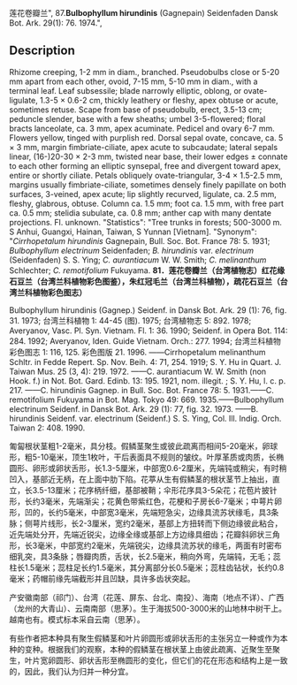 莲花卷瓣兰",
87.**Bulbophyllum hirundinis** (Gagnepain) Seidenfaden Dansk Bot. Ark. 29(1): 76. 1974.",

## Description
Rhizome creeping, 1-2 mm in diam., branched. Pseudobulbs close or 5-20 mm apart from each other, ovoid, 7-15 mm, 5-10 mm in diam., with a terminal leaf. Leaf subsessile; blade narrowly elliptic, oblong, or ovate-ligulate, 1.3-5 × 0.6-2 cm, thickly leathery or fleshy, apex obtuse or acute, sometimes retuse. Scape from base of pseudobulb, erect, 3.5-13 cm; peduncle slender, base with a few sheaths; umbel 3-5-flowered; floral bracts lanceolate, ca. 3 mm, apex acuminate. Pedicel and ovary 6-7 mm. Flowers yellow, tinged with purplish red. Dorsal sepal ovate, concave, ca. 5 × 3 mm, margin fimbriate-ciliate, apex acute to subcaudate; lateral sepals linear, (16-)20-30 × 2-3 mm, twisted near base, their lower edges ± connate to each other forming an elliptic synsepal, free and divergent toward apex, entire or shortly ciliate. Petals obliquely ovate-triangular, 3-4 × 1.5-2.5 mm, margins usually fimbriate-ciliate, sometimes densely finely papillate on both surfaces, 3-veined, apex acute; lip slightly recurved, ligulate, ca. 2.5 mm, fleshy, glabrous, obtuse. Column ca. 1.5 mm; foot ca. 1.5 mm, with free part ca. 0.5 mm; stelidia subulate, ca. 0.8 mm; anther cap with many dentate projections. Fl. unknown.
  "Statistics": "Tree trunks in forests; 500-3000 m. S Anhui, Guangxi, Hainan, Taiwan, S Yunnan [Vietnam].
  "Synonym": "*Cirrhopetalum hirundinis* Gagnepain, Bull. Soc. Bot. France 78: 5. 1931; *Bulbophyllum electrinum* Seidenfaden; *B. hirundinis* var. *electrinum* (Seidenfaden) S. S. Ying; *C. aurantiacum* W. W. Smith; *C. melinanthum* Schlechter; *C. remotifolium* Fukuyama.
**81．莲花卷瓣兰（台湾植物志）红花缘石豆兰（台湾兰科植物彩色图鉴），朱红冠毛兰（台湾兰科植物），疏花石豆兰（台湾兰科植物彩色图志）**

Bulbophyllum hirundinis (Gagnep.) Seidenf. in Dansk Bot. Ark. 29 (1): 76, fig. 31. 1973; 台湾兰科植物 1: 44-45 (图). 1975; 台湾植物志 5: 892. 1978; Averyanov, Vasc. Pl. Syn. Vietnam. Fl. 1: 36. 1990; Seidenf. in Opera Bot. 114: 284. 1992; Averyanov, Iden. Guide Vietnam. Orch.: 277. 1994; 台湾兰科植物彩色图志 1: 116, 125. 彩色图版 21. 1996. ——Cirrhopetalum melinanthum Schltr. in Fedde Repert. Sp. Nov. Beih. 4: 71, 254. 1919; S. Y. Hu in Quart. J. Taiwan Mus. 25 (3, 4): 219. 1972. ——C. aurantiacum W. W. Smith (non Hook. f.) in Not. Bot. Gard. Edinb. 13: 195. 1921, nom. illegit. ; S. Y. Hu, l. c. p. 217. ——C. hirundinis Gagnep. in Bull. Soc. Bot. France 78: 5. 1931.——C. remotifolium Fukuyama in Bot. Mag. Tokyo 49: 669. 1935.——Bulbophyllum electrinum Seidenf. in Dansk Bot. Ark. 29 (1): 77, fig. 32. 1973. ——B. hirundinis Seidenf. var. electrinum (Seidenf.) S. S. Ying, Col. Ill. Indig. Orch. Taiwan 2: 408. 1990.

匍匐根状茎粗1-2毫米，具分枝。假鳞茎聚生或彼此疏离而相间5-20毫米，卵球形，粗5-10毫米，顶生1枚叶，干后表面具不规则的皱纹。叶厚革质或肉质，长椭圆形、卵形或卵状舌形，长1.3-5厘米，中部宽0.6-2厘米，先端钝或稍尖，有时稍凹入，基部近无柄，在上面中肋下陷。花葶从生有假鳞茎的根状茎节上抽出，直立，长3.5-13厘米；花序柄纤细，基部被鞘；伞形花序具3-5朵花；花苞片披针形，长约3毫米，先端渐尖；花黄色带紫红色，花梗和子房长6-7毫米；中萼片卵形，凹的，长约5毫米，中部宽3毫米，先端短急尖，边缘具流苏状缘毛，具3条脉；侧萼片线形，长2-3厘米，宽约2毫米，基部上方扭转而下侧边缘彼此粘合，近先端处分开，先端近锐尖，边缘全缘或基部上方边缘具细齿；花瓣斜卵状三角形，长3毫米，中部宽约2毫米，先端锐尖，边缘具流苏状的缘毛，两面有时密布细乳突，具3条脉；唇瓣肉质，舌状，长2.5毫米，稍向外弯，先端钝，无毛；蕊柱长1.5毫米；蕊柱足长约1.5毫米，其分离部分长0.5毫米；蕊柱齿钻状，长约0.8毫米；药帽前缘先端截形并且凹缺，具许多齿状突起。

产安徽南部（祁门）、台湾（花莲、屏东、台北、南投）、海南（地点不详）、广西（龙州的大青山）、云南南部（思茅）。生于海拔500-3000米的山地林中树干上。越南也有。模式标本采自云南（思茅）。

有些作者把本种具有聚生假鳞茎和叶片卵圆形或卵状舌形的主张另立一种或作为本种的变种。根据我们的观察，本种的假鳞茎在根状茎上由彼此疏离、近聚生至聚生，叶片宽卵圆形、卵状舌形至椭圆形的变化，但它们的花在形态和结构上是一致的，因此，我们认为归并一种分宜。
